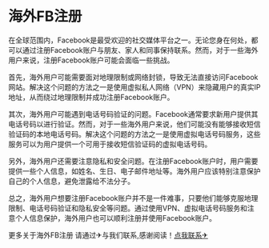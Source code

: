 # 海外FB注册

在全球范围内，Facebook是最受欢迎的社交媒体平台之一。无论您身在何处，都可以通过注册Facebook账户与朋友、家人和同事保持联系。然而，对于一些海外用户来说，注册Facebook账户可能会面临一些挑战。

首先，海外用户可能需要面对地理限制或网络封锁，导致无法直接访问Facebook网站。解决这个问题的方法之一是使用虚拟私人网络（VPN）来隐藏用户的真实IP地址，从而绕过地理限制并成功注册Facebook账户。

其次，海外用户可能遇到电话号码验证的问题。Facebook通常要求新用户提供其电话号码以进行验证。然而，对于一些海外用户来说，他们可能没有能够接收短信验证码的本地电话号码。解决这个问题的方法之一是使用虚拟电话号码服务，这些服务可以为用户提供一个可用于接收短信验证码的虚拟电话号码。

另外，海外用户还需要注意隐私和安全问题。在注册Facebook账户时，用户需要提供一些个人信息，如姓名、生日、电子邮件地址等。海外用户应该特别注意保护自己的个人信息，避免泄露给不法分子。

总之，海外用户想要注册Facebook账户并不是一件难事，只要他们能够克服地理限制、电话号码验证和隐私安全等问题。通过使用VPN、虚拟电话号码服务和注意个人信息保护，海外用户也可以顺利注册并使用Facebook账户。

更多关于海外FB注册 请通过✈与我们联系,感谢阅读！[点我联系✈](https://vip.k02.cc)